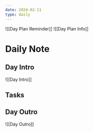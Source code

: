 ```yaml
---
date: 2024-02-11
type: daily
---
```

![[Day Plan Reminder]]
![[Day Plan Info]]
# Daily Note

## Day Intro
![[Day Intro]]


## Tasks


## Day Outro
![[Day Outro]]
